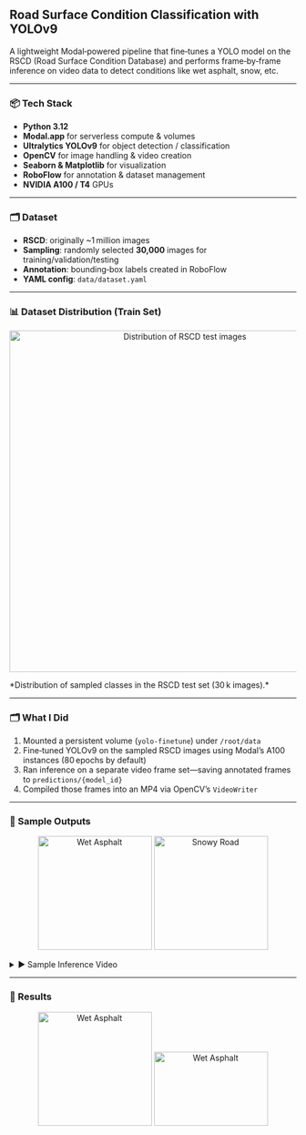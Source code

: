 ## Road Surface Condition Classification with YOLOv9

A lightweight Modal‑powered pipeline that fine‑tunes a YOLO model on the RSCD (Road Surface Condition Database) and performs frame‑by‑frame inference on video data to detect conditions like wet asphalt, snow, etc.

---

### 📦 Tech Stack
- **Python 3.12**  
- **Modal.app** for serverless compute & volumes  
- **Ultralytics YOLOv9** for object detection / classification  
- **OpenCV** for image handling & video creation  
- **Seaborn & Matplotlib** for visualization  
- **RoboFlow** for annotation & dataset management  
- **NVIDIA A100 / T4** GPUs  

---

### 🗂️ Dataset
- **RSCD**: originally ~1 million images  
- **Sampling**: randomly selected **30,000** images for training/validation/testing  
- **Annotation**: bounding‑box labels created in RoboFlow  
- **YAML config**: `data/dataset.yaml`  

---

### 📊 Dataset Distribution (Train Set)
<p align="center">
  <img src="Output\Figure_1.png" width="600" alt="Distribution of RSCD test images">
</p>
*Distribution of sampled classes in the RSCD test set (30 k images).*

---

### 🗂️ What I Did
1. Mounted a persistent volume (`yolo-finetune`) under `/root/data`  
2. Fine‑tuned YOLOv9 on the sampled RSCD images using Modal’s A100 instances (80 epochs by default)  
3. Ran inference on a separate video frame set—saving annotated frames to `predictions/{model_id}`  
4. Compiled those frames into an MP4 via OpenCV’s `VideoWriter`  

---

### 📸 Sample Outputs
<p align="center">
  <img src="Output/image.png" width="200" alt="Wet Asphalt">
  <img src="Output/image2.png" width="200" alt="Snowy Road">
</p>

<details>
<summary>▶️ Sample Inference Video</summary>

[![Inference Video]](Output/output_video.mp4)
</details>

---

### 🔖 Results
<p align="center">
  <img src="Output\loss.png" width="200" alt="Wet Asphalt">
  <img src="Output\confusion.png" width="200" height="130" alt="Wet Asphalt">
</p>

